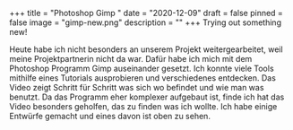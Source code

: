 +++
title = "Photoshop Gimp "
date = "2020-12-09"
draft = false
pinned = false
image = "gimp-new.png"
description = ""
+++
Trying out something new!

Heute habe ich nicht besonders an unserem Projekt weitergearbeitet, weil meine Projektpartnerin nicht da war. Dafür habe ich mich mit dem Photoshop Programm Gimp auseinander gesetzt. Ich konnte viele Tools mithilfe eines Tutorials ausprobieren und verschiedenes entdecken. Das Video zeigt Schritt für Schritt was sich wo befindet und wie man was benutzt. Da das Programm eher komplexer aufgebaut ist, finde ich hat das Video besonders geholfen, das zu finden was ich wollte. Ich habe einige Entwürfe gemacht und eines davon ist oben zu sehen.